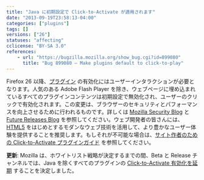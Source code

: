 ```yaml
---
title: "Java に初期設定で Click-to-Activate が適用されます"
date: "2013-09-19T23:58:13-04:00"
categories: ["plugins"]
tags: []
versions: ["26"]
statuses: "affecting"
cclicense: "BY-SA 3.0"
references:
    - url: "https://bugzilla.mozilla.org/show_bug.cgi?id=899080"
      title: "Bug 899080 – Make plugins default to click-to-play"
---
```

Firefox 26 以降、[プラグイン](https://developer.mozilla.org/ja/docs/Plugins) の有効化にはユーザーインタラクションが必要となります。人気のある Adobe Flash Player を除き、ウェブページに埋め込まれているすべてのプラグインコンテンツは初期設定で無効化され、ユーザーのクリックで有効化されます。この変更は、ブラウザーのセキュリティとパフォーマンスを向上させるために行われるものです。詳しくは [Mozilla Security Blog](https://blog.mozilla.org/security/2013/01/29/putting-users-in-control-of-plugins/) と [Future Releases Blog](https://blog.mozilla.org/futurereleases/2013/09/24/plugin-activation-in-firefox/) を参照してください。ウェブ開発者の皆さんには、[HTML5](https://developer.mozilla.org/ja/docs/Web/Guide/HTML/HTML5) をはじめとするモダンなウェブ技術を活用して、より豊かなユーザー体験を提供することを推奨します。もしそれが不可能な場合は、[サイト作者のための Click-to-Activate プラグインガイド](https://developer.mozilla.org/ja/docs/Site_Author_Guide_for_Click-To-Activate_Plugins) を参照してください。

**更新**: Mozilla は、ホワイトリスト戦略が決定するまでの間、Beta と Release チャンネルでは、Java を除くすべてのプラグインの [Click-to-Activate 有効化を延期](https://bugzilla.mozilla.org/show_bug.cgi?id=941137) することを決定しました。
